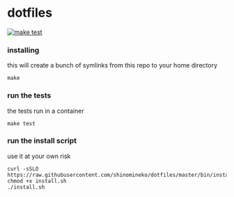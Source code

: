 # dotfiles

[![make test](https://github.com/shinomineko/dotfiles/actions/workflows/make-test.yml/badge.svg)](https://github.com/shinomineko/dotfiles/actions/workflows/make-test.yml)

### installing

this will create a bunch of symlinks from this repo to your home directory

```console
make
```

### run the tests

the tests run in a container

```console
make test
```

### run the install script

use it at your own risk

```console
curl -sSLO https://raw.githubusercontent.com/shinomineko/dotfiles/master/bin/install.sh
chmod +x install.sh
./install.sh
```
